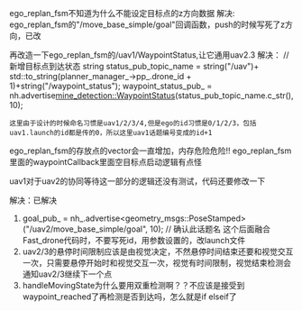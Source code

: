 ego_replan_fsm不知道为什么不能设定目标点的z方向数据
解决:
    ego_replan_fsm的"/move_base_simple/goal"回调函数，push的时候写死了z方向，已改

再改造一下ego_replan_fsm的/uav1/WaypointStatus,让它通用uav2.3
解决：
        //新增目标点到达状态
    string status_pub_topic_name = string("/uav")+ std::to_string(planner_manager_->pp_.drone_id + 1)+string("/waypoint_status");
    waypoint_status_pub_ = nh.advertise[mine_detection::WaypointStatus](mine_detection::WaypointStatus)(status_pub_topic_name.c_str(), 10);

    这里由于设计的时候命名习惯是uav1/2/3/4,但是ego的id习惯是0/1/2/3，包括uav1.launch的id都是传的0，所以这里uav1话题编号变成的id+1

ego_replan_fsm的存放点的vector会一直增加，内存危险危险!!
ego_replan_fsm里面的waypointCallback里面空目标点启动逻辑有点怪

uav1对于uav2的协同等待这一部分的逻辑还没有测试，代码还要修改一下

解决：已解决


1. goal_pub_ = nh_.advertise<geometry_msgs::PoseStamped>("/uav2/move_base_simple/goal", 10); // 确认此话题名 这个后面融合Fast_drone代码时，不要写死id，用参数设置的，改launch文件
2. uav2/3的悬停时间限制应该是由视觉决定，不然悬停时间结束还要和视觉交互一次，只需要悬停开始时和视觉交互一次，视觉有时间限制，视觉结束检测会通知uav2/3继续下一个点
3. handleMovingState为什么要用双重检测啊？？不应该是接受到waypoint_reached了再检测是否到达吗，怎么就是if elseif了